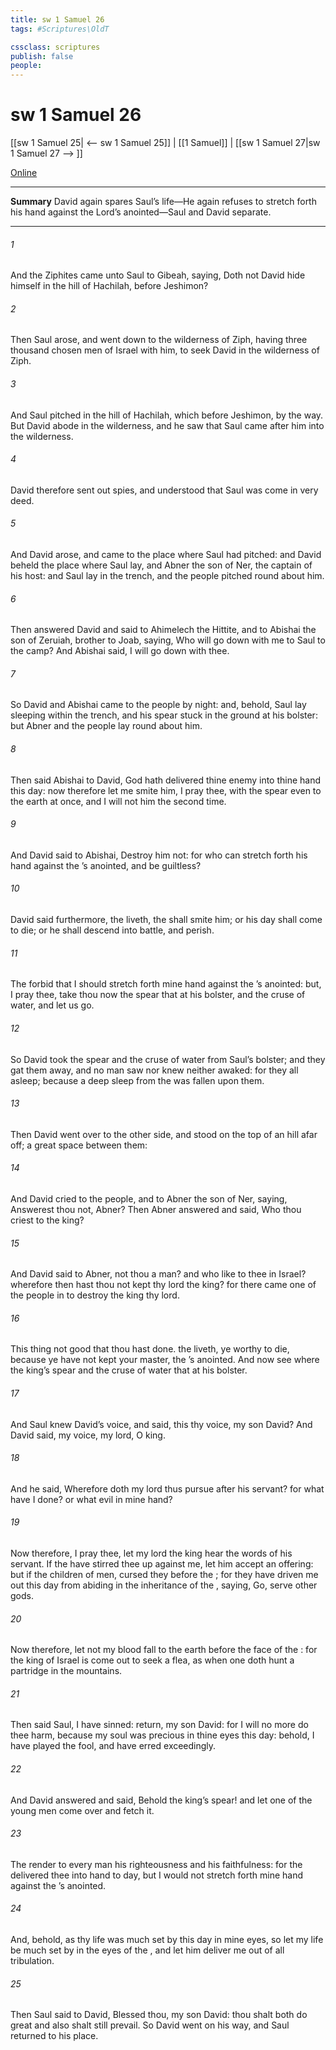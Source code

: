 ```yaml
---
title: sw 1 Samuel 26
tags: #Scriptures\OldT

cssclass: scriptures
publish: false
people:
---
```


# sw 1 Samuel 26
[[sw 1 Samuel 25| <-- sw 1 Samuel 25]] | [[1 Samuel]] | [[sw 1 Samuel 27|sw 1 Samuel 27 --> ]]

[Online](https://churchofjesuschrist.org/study/scriptures/ot/1-sam/26?lang=eng)

---
__Summary__
David again spares Saul’s life—He again refuses to stretch forth his hand against the Lord’s anointed—Saul and David separate.

---
###### 1 
And the Ziphites came unto Saul to Gibeah, saying, Doth not David hide himself in the hill of Hachilah,  before Jeshimon?

###### 2 
Then Saul arose, and went down to the wilderness of Ziph, having three thousand chosen men of Israel with him, to seek David in the wilderness of Ziph.

###### 3 
And Saul pitched in the hill of Hachilah, which  before Jeshimon, by the way. But David abode in the wilderness, and he saw that Saul came after him into the wilderness.

###### 4 
David therefore sent out spies, and understood that Saul was come in very deed.

###### 5 
And David arose, and came to the place where Saul had pitched: and David beheld the place where Saul lay, and Abner the son of Ner, the captain of his host: and Saul lay in the trench, and the people pitched round about him.

###### 6 
Then answered David and said to Ahimelech the Hittite, and to Abishai the son of Zeruiah, brother to Joab, saying, Who will go down with me to Saul to the camp? And Abishai said, I will go down with thee.

###### 7 
So David and Abishai came to the people by night: and, behold, Saul lay sleeping within the trench, and his spear stuck in the ground at his bolster: but Abner and the people lay round about him.

###### 8 
Then said Abishai to David, God hath delivered thine enemy into thine hand this day: now therefore let me smite him, I pray thee, with the spear even to the earth at once, and I will not  him the second time.

###### 9 
And David said to Abishai, Destroy him not: for who can stretch forth his hand against the ’s anointed, and be guiltless?

###### 10 
David said furthermore,  the  liveth, the  shall smite him; or his day shall come to die; or he shall descend into battle, and perish.

###### 11 
The  forbid that I should stretch forth mine hand against the ’s anointed: but, I pray thee, take thou now the spear that  at his bolster, and the cruse of water, and let us go.

###### 12 
So David took the spear and the cruse of water from Saul’s bolster; and they gat them away, and no man saw  nor knew  neither awaked: for they  all asleep; because a deep sleep from the  was fallen upon them.

###### 13 
Then David went over to the other side, and stood on the top of an hill afar off; a great space  between them:

###### 14 
And David cried to the people, and to Abner the son of Ner, saying, Answerest thou not, Abner? Then Abner answered and said, Who  thou  criest to the king?

###### 15 
And David said to Abner,  not thou a  man? and who  like to thee in Israel? wherefore then hast thou not kept thy lord the king? for there came one of the people in to destroy the king thy lord.

###### 16 
This thing  not good that thou hast done.  the  liveth, ye  worthy to die, because ye have not kept your master, the ’s anointed. And now see where the king’s spear  and the cruse of water that  at his bolster.

###### 17 
And Saul knew David’s voice, and said,  this thy voice, my son David? And David said,  my voice, my lord, O king.

###### 18 
And he said, Wherefore doth my lord thus pursue after his servant? for what have I done? or what evil  in mine hand?

###### 19 
Now therefore, I pray thee, let my lord the king hear the words of his servant. If the  have stirred thee up against me, let him accept an offering: but if  the children of men, cursed  they before the ; for they have driven me out this day from abiding in the inheritance of the , saying, Go, serve other gods.

###### 20 
Now therefore, let not my blood fall to the earth before the face of the : for the king of Israel is come out to seek a flea, as when one doth hunt a partridge in the mountains.

###### 21 
Then said Saul, I have sinned: return, my son David: for I will no more do thee harm, because my soul was precious in thine eyes this day: behold, I have played the fool, and have erred exceedingly.

###### 22 
And David answered and said, Behold the king’s spear! and let one of the young men come over and fetch it.

###### 23 
The  render to every man his righteousness and his faithfulness: for the  delivered thee into  hand to day, but I would not stretch forth mine hand against the ’s anointed.

###### 24 
And, behold, as thy life was much set by this day in mine eyes, so let my life be much set by in the eyes of the , and let him deliver me out of all tribulation.

###### 25 
Then Saul said to David, Blessed  thou, my son David: thou shalt both do great  and also shalt still prevail. So David went on his way, and Saul returned to his place.

